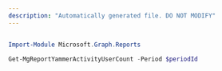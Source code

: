 ```yaml
---
description: "Automatically generated file. DO NOT MODIFY"
---
```


```powershell

Import-Module Microsoft.Graph.Reports

Get-MgReportYammerActivityUserCount -Period $periodId 

```